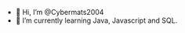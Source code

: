 - 👋 Hi, I’m @Cybermats2004
- 🌱 I’m currently learning Java, Javascript and SQL.

<!---
Cybermats2004/Cybermats2004 is a ✨ special ✨ repository because its `README.md` (this file) appears on your GitHub profile.
You can click the Preview link to take a look at your changes.
--->
